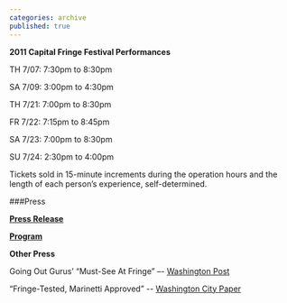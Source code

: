```yaml
---
categories: archive
published: true
---
```


**2011 Capital Fringe Festival Performances**

TH 7/07: 7:30pm to 8:30pm

SA 7/09: 3:00pm to 4:30pm

TH 7/21: 7:00pm to 8:30pm

FR 7/22: 7:15pm to 8:45pm

SA 7/23: 7:00pm to 8:30pm

SU 7/24: 2:30pm to 4:00pm

Tickets sold in 15-minute increments during the operation hours and the length of each person’s experience, self-determined. 

###Press

**[Press Release](https://www.dropbox.com/s/q5dwdc3dwsgid6b/TDC-CapFringe-PressRelease.pdf)**

**[Program](https://www.dropbox.com/s/lug2nvtacr8xugm/TDCAR-Billet2.pdf)**

**Other Press**

Going Out Gurus’ “Must-See At Fringe” –- [Washington Post](http://www.washingtonpost.com/blogs/going-out-gurus/post/the-capital-fringe-festival-preview-what-to-see/2011/07/06/gIQAlVy80H_blog.html)

“Fringe-Tested, Marinetti Approved” -- [Washington City Paper](http://www.washingtoncitypaper.com/blogs/artsdesk/theater/2011/06/09/fringe-tested-marinetti-approved/)